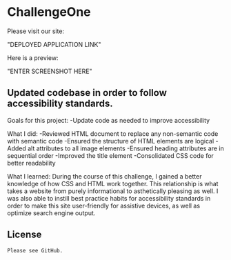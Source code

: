 # ChallengeOne

Please visit our site:

"DEPLOYED APPLICATION LINK"

Here is a preview:

"ENTER SCREENSHOT HERE"

## Updated codebase in order to follow accessibility standards.

Goals for this project:
    -Update code as needed to improve accessibility

What I did:
    -Reviewed HTML document to replace any non-semantic code with semantic code
    -Ensured the structure of HTML elements are logical
    -Added alt attributes to all image elements
    -Ensured heading attributes are in sequential order
    -Improved the title element
    -Consolidated CSS code for better readability

What I learned:
    During the course of this challenge, I gained a better knowledge of how CSS and HTML work together. This relationship is what takes a website from purely informational to asthetically pleasing as well. I was also able to instill best practice habits for accessibility standards in order to make this site user-friendly for assistive devices, as well as optimize search engine output.

## License
    Please see GitHub.